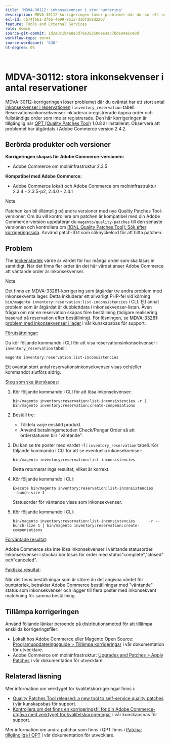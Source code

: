 ```yaml
---
title: 'MDVA-30112: inkonsekvenser i stor numrering'
description: MDVA-30112-korrigeringen löser problemet där du har ett oväntat stort antal [reservationsinkonsekvenser](https://devdocs.magento.com/guides/v2.4/inventory/inventory-cli-reference.html#what-causes-reservation-inconsistencies) i tabellen "Inventering_reservation". Reservationsinkonsekvenser inkluderar oregistrerade öppna order och fullständiga order som inte är registrerade. Den här korrigeringen är tillgänglig när [QPT-verktyget (Quality Patches Tool)](/help/announcements/adobe-commerce-announcements/magento-quality-patches-released-new-tool-to-self-serve-quality-patches.md) 1.0.8 är installerat. Observera att problemet har åtgärdats i Adobe Commerce version 2.4.2.
exl-id: db74fb61-dfeb-4e99-8513-d36fd68d2267
feature: Tools and External Services
role: Admin
source-git-commit: 1d2e0c1b4a8e3d79a362500ee3ec7bde84a6ce0d
workflow-type: tm+mt
source-wordcount: '630'
ht-degree: 0%

---
```


# MDVA-30112: stora inkonsekvenser i antal reservationer

MDVA-30112-korrigeringen löser problemet där du oväntat har ett stort antal [inkonsekvenser i reservationen](https://devdocs.magento.com/guides/v2.4/inventory/inventory-cli-reference.html#what-causes-reservation-inconsistencies) i `inventory_reservation` tabell. Reservationsinkonsekvenser inkluderar oregistrerade öppna order och fullständiga order som inte är registrerade. Den här korrigeringen är tillgänglig när [QPT (Quality Patches Tool)](/help/announcements/adobe-commerce-announcements/magento-quality-patches-released-new-tool-to-self-serve-quality-patches.md) 1.0.8 är installerat. Observera att problemet har åtgärdats i Adobe Commerce version 2.4.2.

## Berörda produkter och versioner

**Korrigeringen skapas för Adobe Commerce-versionen:**

* Adobe Commerce om molninfrastruktur 2.3.5

**Kompatibel med Adobe Commerce:**

* Adobe Commerce lokalt och Adobe Commerce om molninfrastruktur 2.3.4 - 2.3.5-p2, 2.4.0 - 2.4.1

>[!NOTE]
>
>Patchen kan bli tillämplig på andra versioner med nya Quality Patches Tool-versioner. Om du vill kontrollera om patchen är kompatibel med din Adobe Commerce-version uppdaterar du `magento/quality-patches` till den senaste versionen och kontrollera om [[!DNL Quality Patches Tool]: Sök efter korrigeringssida](https://devdocs.magento.com/quality-patches/tool.html#patch-grid). Använd patch-ID:t som söknyckelord för att hitta patchen.

## Problem

The [teckenstorlek](https://devdocs.magento.com/guides/v2.4/inventory/inventory-cli-reference.html#list-inconsistencies-command) värde är värdet för hur många order som ska läsas in samtidigt. När det finns fler order än det här värdet anser Adobe Commerce att väntande order är inkonsekvenser.

>[!NOTE]
>
>Det finns en MDVA-33281-korrigering som åtgärdar tre andra problem med inkonsekventa lager. Detta inkluderar ett allvarligt PHP-fel vid körning `bin/magento inventory:reservation:list-inconsistencies` i CLI. Ett annat problem som är åtgärdat är dubblettdata i inkonsekvenser-listan. Även frågan om när en reservation skapas före beställning (tidigare realisering baserad på reservation efter beställning). För lösningen, se [MDVA-33281: problem med inkonsekvenser i lager](/help/support-tools/patches-available-in-qpt-tool/v1-0-14/mdva-33281-magento-patch-inventory-inconsistency-issues.md) i vår kunskapsbas för support.

<u>Förutsättningar</u>:

Du kör följande kommando i CLI för att visa reservationsinkonsekvenser i `inventory_reservation` tabell:

```
magento inventory:reservation:list-inconsistencies
```

Ett oväntat stort antal reservationsinkonsekvenser visas och/eller kommandot slutförs aldrig.

<u>Steg som ska återskapas</u>:

1. Kör följande kommando i CLI för att lösa inkonsekvenser:

   ```
   bin/magento inventory:reservation:list-inconsistencies -r | bin/magento inventory:reservation:create-compensations
   ```

1. Beställ tre:
   * Tilldela varje enskild produkt.
   * Använd betalningsmetoden Check/Pengar Order så att orderstatusen blir &quot;väntande&quot;.
1. Du kan se tre poster med värdet -1 i `inventory_reservation` tabell. Kör följande kommando i CLI för att se eventuella inkonsekvenser:

   ```
   bin/magento inventory:reservation:list-inconsistencies
   ```

   Detta returnerar inga resultat, vilket är korrekt.

1. Kör följande kommando i CLI:

   ```
   Execute bin/magento inventory:reservation:list-inconsistencies      --bunch-size 1
   ```

   Statusorder för väntande visas som inkonsekvenser.

1. Kör följande kommando i CLI:

   ```
   bin/magento inventory:reservation:list-inconsistencies      -r --bunch-size 1 | bin/magento inventory:reservation:create-compensations
   ```

<u>Förväntade resultat</u>:

Adobe Commerce ska inte lösa inkonsekvenser i väntande statusorder. Inkonsekvenser i stockar bör lösas för order med status&quot;complete&quot;,&quot;closed&quot; och&quot;canceled&quot;.

<u>Faktiska resultat</u>:

När det finns beställningar som är större än det angivna värdet för buntstorlek, betraktar Adobe Commerce beställningar med &quot;väntande&quot; status som inkonsekvenser och lägger till flera poster med inkonsekvent matchning för samma beställning.

## Tillämpa korrigeringen

Använd följande länkar beroende på distributionsmetod för att tillämpa enskilda korrigeringsfiler:

* Lokalt hos Adobe Commerce eller Magento Open Source: [Programuppdateringsguide > Tillämpa korrigeringar](https://devdocs.magento.com/guides/v2.4/comp-mgr/patching/mqp.html) i vår dokumentation för utvecklare.
* Adobe Commerce om molninfrastruktur: [Upgrades and Patches > Apply Patches](https://devdocs.magento.com/cloud/project/project-patch.html) i vår dokumentation för utvecklare.

## Relaterad läsning

Mer information om verktyget för kvalitetskorrigeringar finns i:

* [Quality Patches Tool released: a new tool to self-service quality patches](/help/announcements/adobe-commerce-announcements/magento-quality-patches-released-new-tool-to-self-serve-quality-patches.md) i vår kunskapsbas för support.
* [Kontrollera om det finns en korrigeringsfil för din Adobe Commerce-utgåva med verktyget för kvalitetskorrigeringar](/help/support-tools/patches-available-in-qpt-tool/check-patch-for-magento-issue-with-magento-quality-patches.md) i vår kunskapsbas för support.

Mer information om andra patchar som finns i QPT finns i [Patchar tillgängliga i QPT](https://devdocs.magento.com/quality-patches/tool.html#patch-grid) i vår dokumentation för utvecklare.
